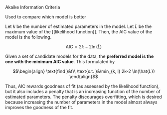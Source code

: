 Akaike Information Criteria

Used to compare which model is better

Let $k$ be the number of estimated parameters in the model. Let $\hat{L}$ be the maximum value of the [[likelihood function]]. Then, the AIC value of the model is the following.

$$\text{AIC}= 2 k − 2 \ln(\hat{L})$$

Given a set of candidate models for the data, the **preferred model is the one with the minimum AIC value**. This formulated by

$$\begin{align}
\text{find }&f\\
\text{s.t. }&\min_{k, l} 2k-2 \ln(\hat{L})
\end{align}$$

Thus, AIC rewards goodness of fit (as assessed by the likelihood function), but it also includes a penalty that is an increasing function of the number of estimated parameters. The penalty discourages overfitting, which is desired because increasing the number of parameters in the model almost always improves the goodness of the fit.
